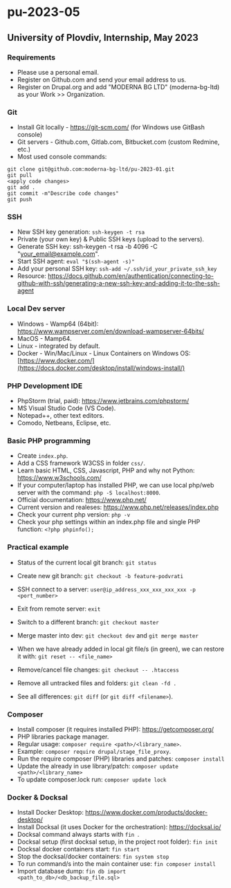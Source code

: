 # pu-2023-05

## University of Plovdiv, Internship, May 2023

### Requirements

- Please use a personal email.
- Register on Github.com and send your email address to us.
- Register on Drupal.org and add "MODERNA BG LTD" (moderna-bg-ltd) as your Work >> Organization.

### Git

- Install Git locally - https://git-scm.com/ (for Windows use GitBash console)
- Git servers - Github.com, Gitlab.com, Bitbucket.com (custom Redmine, etc.)
- Most used console commands:

```
git clone git@github.com:moderna-bg-ltd/pu-2023-01.git
git pull
<apply code changes>
git add .
git commit -m"Describe code changes"
git push
```

### SSH

- New SSH key generation: `ssh-keygen -t rsa`
- Private (your own key) & Public SSH keys (upload to the servers).
- Generate SSH key: ssh-keygen -t rsa -b 4096 -C "your_email@example.com".
- Start SSH agent: `eval "$(ssh-agent -s)"`
- Add your personal SSH key: `ssh-add ~/.ssh/id_your_private_ssh_key`
- Resource: https://docs.github.com/en/authentication/connecting-to-github-with-ssh/generating-a-new-ssh-key-and-adding-it-to-the-ssh-agent

### Local Dev server

- Windows - Wamp64 (64bit): https://www.wampserver.com/en/download-wampserver-64bits/
- MacOS - Mamp64.
- Linux - integrated by default.
- Docker - Win/Mac/Linux - Linux Containers on Windows OS: [https://www.docker.com/](https://docs.docker.com/desktop/install/windows-install/)

### PHP Development IDE

- PhpStorm (trial, paid): https://www.jetbrains.com/phpstorm/
- MS Visual Studio Code (VS Code).
- Notepad++, other text editors.
- Comodo, Netbeans, Eclipse, etc.

### Basic PHP programming

- Create `index.php`.
- Add a CSS framework W3CSS in folder `css/`.
- Learn basic HTML, CSS, Javascript, PHP and why not Python: https://www.w3schools.com/
- If your computer/laptop has installed PHP, we can use local php/web server with the command: `php -S localhost:8000`.
- Official documentation: https://www.php.net/
- Current version and realeses: https://www.php.net/releases/index.php
- Check your current php version: `php -v`
- Check your php settings within an index.php file and single PHP function: `<?php phpinfo();`

### Practical example

- Status of the current local git branch: `git status`
- Create new git branch: `git checkout -b feature-podvrati`
- SSH connect to a server: `user@ip_address_xxx_xxx_xxx_xxx -p <port_number>`
- Exit from remote server: `exit`
- Switch to a different branch: `git checkout master`
- Merge master into dev: `git checkout dev` and `git merge master`


- When we have already added in local git file/s (in green), we can restore it with: `git reset -- <file_name>`
- Remove/cancel file changes: `git checkout -- .htaccess`
- Remove all untracked files and folders: `git clean -fd .`
- See all differences: `git diff` (or `git diff <filename>`).

### Composer

- Install composer (it requires installed PHP): https://getcomposer.org/
- PHP libraries package manager.
- Regular usage: `composer require <path>/<library_name>`.
- Example: `composer require drupal/stage_file_proxy`.
- Run the require composer (PHP) libraries and patches: `composer install`
- Update the already in use library/patch: `composer update <path>/<library_name>`
- To update composer.lock run: `composer update lock`

### Docker & Docksal

- Install Docker Desktop: https://www.docker.com/products/docker-desktop/
- Install Docksal (it uses Docker for the orchestration): https://docksal.io/
- Docksal command always starts with `fin `.
- Docksal setup (first docksal setup, in the project root folder): `fin init`
- Docksal docker containers start: `fin start`
- Stop the docksal/docker containers: `fin system stop`
- To run command/s into the main container use: `fin composer install`
- Import database dump: `fin db import <path_to_db>/<db_backup_file.sql>`
